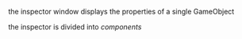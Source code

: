 
the inspector window displays the properties of a single GameObject

the inspector is divided into *components*
